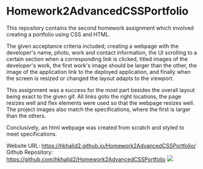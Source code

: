 # Homework2AdvancedCSSPortfolio
This repository contains the second homework assignment which involved creating a portfolio using CSS and HTML.

The given acceptance criteria included; creating a webpage with the developer's name, photo, work and contact information, the UI scrolling to a certain section when a corresponding link is clicked, titled images of the developer's work, the first work's image should be larger than the other, the image of the application link to the deployed application, and finally when the screen is resized or changed the layout adapts to the viewport.

This assignment was a success for the most part besides the overall layout being exact to the given gif. All links goto the right locations, the page resizes well and flex elements were used so that the webpage resizes well. The project images also match the specifications, where the first is larger than the others. 

Conclusively, an html webpage was created from scratch and styled to meet specifications.

Website URL: https://hkhalid2.github.io/Homework2AdvancedCSSPortfolio/
Github Repository: https://github.com/hkhalid2/Homework2AdvancedCSSPortfolio
![](assets/images/screencapture-hkhalid2-github-io-homework1-2021-06-02-14_32_58.png)
